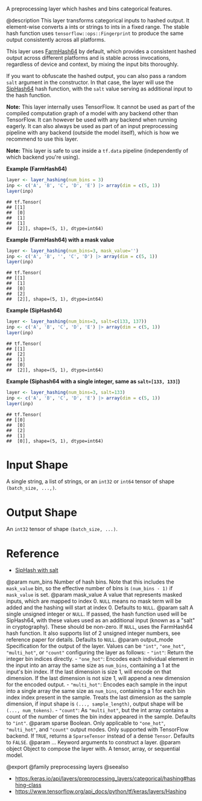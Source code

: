 A preprocessing layer which hashes and bins categorical features.

@description
This layer transforms categorical inputs to hashed output. It element-wise
converts a ints or strings to ints in a fixed range. The stable hash
function uses `tensorflow::ops::Fingerprint` to produce the same output
consistently across all platforms.

This layer uses [FarmHash64](https://github.com/google/farmhash) by default,
which provides a consistent hashed output across different platforms and is
stable across invocations, regardless of device and context, by mixing the
input bits thoroughly.

If you want to obfuscate the hashed output, you can also pass a random
`salt` argument in the constructor. In that case, the layer will use the
[SipHash64](https://github.com/google/highwayhash) hash function, with
the `salt` value serving as additional input to the hash function.

**Note:** This layer internally uses TensorFlow. It cannot
be used as part of the compiled computation graph of a model with
any backend other than TensorFlow.
It can however be used with any backend when running eagerly.
It can also always be used as part of an input preprocessing pipeline
with any backend (outside the model itself), which is how we recommend
to use this layer.

**Note:** This layer is safe to use inside a `tf.data` pipeline
(independently of which backend you're using).

**Example (FarmHash64)**


```r
layer <- layer_hashing(num_bins = 3)
inp <- c('A', 'B', 'C', 'D', 'E') |> array(dim = c(5, 1))
layer(inp)
```

```
## tf.Tensor(
## [[1]
##  [0]
##  [1]
##  [1]
##  [2]], shape=(5, 1), dtype=int64)
```

**Example (FarmHash64) with a mask value**


```r
layer <- layer_hashing(num_bins=3, mask_value='')
inp <- c('A', 'B', '', 'C', 'D') |> array(dim = c(5, 1))
layer(inp)
```

```
## tf.Tensor(
## [[1]
##  [1]
##  [0]
##  [2]
##  [2]], shape=(5, 1), dtype=int64)
```

**Example (SipHash64)**


```r
layer <- layer_hashing(num_bins=3, salt=c(133, 137))
inp <- c('A', 'B', 'C', 'D', 'E') |> array(dim = c(5, 1))
layer(inp)
```

```
## tf.Tensor(
## [[1]
##  [2]
##  [1]
##  [0]
##  [2]], shape=(5, 1), dtype=int64)
```

**Example (Siphash64 with a single integer, same as `salt=[133, 133]`)**


```r
layer <- layer_hashing(num_bins=3, salt=133)
inp <- c('A', 'B', 'C', 'D', 'E') |> array(dim = c(5, 1))
layer(inp)
```

```
## tf.Tensor(
## [[0]
##  [0]
##  [2]
##  [1]
##  [0]], shape=(5, 1), dtype=int64)
```

# Input Shape
A single string, a list of strings, or an `int32` or `int64` tensor
of shape `(batch_size, ...,)`.

# Output Shape
An `int32` tensor of shape `(batch_size, ...)`.

# Reference
- [SipHash with salt](https://www.131002.net/siphash/siphash.pdf)

@param num_bins Number of hash bins. Note that this includes the `mask_value`
    bin, so the effective number of bins is `(num_bins - 1)`
    if `mask_value` is set.
@param mask_value A value that represents masked inputs, which are mapped to
    index 0. `NULL` means no mask term will be added and the
    hashing will start at index 0. Defaults to `NULL`.
@param salt A single unsigned integer or `NULL`.
    If passed, the hash function used will be SipHash64,
    with these values used as an additional input
    (known as a "salt" in cryptography).
    These should be non-zero. If `NULL`, uses the FarmHash64 hash
    function. It also supports list of 2 unsigned
    integer numbers, see reference paper for details.
    Defaults to `NULL`.
@param output_mode Specification for the output of the layer. Values can be
    `"int"`, `"one_hot"`, `"multi_hot"`, or
    `"count"` configuring the layer as follows:
    - `"int"`: Return the integer bin indices directly.
    - `"one_hot"`: Encodes each individual element in the input into an
        array the same size as `num_bins`, containing a 1
        at the input's bin index. If the last dimension is size 1,
        will encode on that dimension.
        If the last dimension is not size 1, will append a new
        dimension for the encoded output.
    - `"multi_hot"`: Encodes each sample in the input into a
        single array the same size as `num_bins`,
        containing a 1 for each bin index
        index present in the sample. Treats the last dimension
        as the sample dimension, if input shape is
        `(..., sample_length)`, output shape will be
        `(..., num_tokens)`.
    - `"count"`: As `"multi_hot"`, but the int array contains a count of
        the number of times the bin index appeared in the sample.
    Defaults to `"int"`.
@param sparse Boolean. Only applicable to `"one_hot"`, `"multi_hot"`,
    and `"count"` output modes. Only supported with TensorFlow
    backend. If `TRUE`, returns a `SparseTensor` instead of
    a dense `Tensor`. Defaults to `FALSE`.
@param ... Keyword arguments to construct a layer.
@param object Object to compose the layer with. A tensor, array, or sequential model.

@export
@family preprocessing layers
@seealso
+ <https:/keras.io/api/layers/preprocessing_layers/categorical/hashing#hashing-class>
+ <https://www.tensorflow.org/api_docs/python/tf/keras/layers/Hashing>

